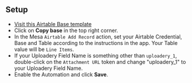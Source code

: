 ## Setup
- [Visit this Airtable Base template](https://airtable.com/shrrhIj2VQ0yz5MfF)
- Click on **Copy base** in the top right corner.
- In the Mesa `Airtable Add Record` action, set your Airtable Credential, Base and Table according to the instructions in the app. Your Table value will be `Line Items`.
- If your Uploadery Field Name is something other than `uploadery_1`, double-click on the `Attachment URL` token and change "uploadery_1" to your Uploadery Field Name.
- Enable the Automation and click **Save**.
